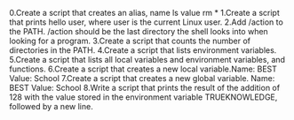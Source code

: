 0.Create a script that creates an alias, name ls value rm *
1.Create a script that prints hello user, where user is the current Linux user.
2.Add /action to the PATH. /action should be the last directory the shell looks into when looking for a program.
3.Create a script that counts the number of directories in the PATH.
4.Create a script that lists environment variables.
5.Create a script that lists all local variables and environment variables, and functions.
6.Create a script that creates a new local variable.Name: BEST Value: School
7.Create a script that creates a new global variable. Name: BEST Value: School
8.Write a script that prints the result of the addition of 128 with the value stored in the environment variable TRUEKNOWLEDGE, followed by a new line.
